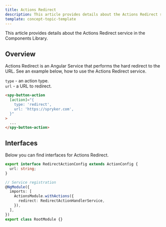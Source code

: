 ```yaml
---
title: Actions Redirect 
description: This article provides details about the Actions Redirect service in the Components Library.
template: concept-topic-template
---
```


This article provides details about the Actions Redirect service in the Components Library.

## Overview

Actions Redirect is an Angular Service that performs the hard redirect to the URL.
See an example below, how to use the Actions Redirect service.

`type` - an action type.  
`url` - a URL to redirect.  

```html
<spy-button-action
  [action]="{
    type: 'redirect',
    url: 'https://spryker.com',
  }"
>
  ...
</spy-button-action>
```

## Interfaces

Below you can find interfaces for Actions Redirect.

```ts
export interface RedirectActionConfig extends ActionConfig {
  url: string;
}

// Service registration
@NgModule({
  imports: [
    ActionsModule.withActions({
      redirect: RedirectActionHandlerService,
    }),
  ],
})
export class RootModule {}
```
